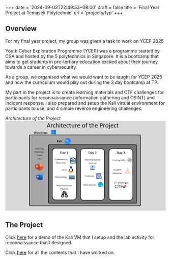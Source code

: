 +++
date = '2024-09-03T22:49:53+08:00'
draft = false
title = 'Final Year Project at Temasek Polytechnic'
url = 'projects/fyp'
+++

## Overview
For my final year project, my group was given a task to work on YCEP 2025

Youth Cyber Exploration Programme (YCEP) was a programme started by CSA and hosted by the 5 polytechnics in Singapore. It is a bootcamp that aims to get students in pre-tertiary education excited about their journey towards a career in cybersecurity.

As a group, we organised what we would want to be taught for YCEP 2025 and how the curriculum would play out during the 3 day bootcamp at TP.

My part in the project is to create learning materials and CTF challenges for participants for reconnaissance (information gathering and OSINT) and Incident response. I also prepared and setup the Kali virtual environment for participants to use, and 4 simple reverse engineering challenges.

*Architecture of the Project*
![](./images/architecture.png)

## The Project

Click [here](https://youtu.be/spiA26b6Ff0) for a demo of the Kali VM that I setup and the lab activity for reconnaissance that I designed.

Click [here](https://drive.google.com/drive/folders/1Q-DtNAbLgTR_b3vDK5SC6SiGbyXbOMlM?usp=drive_link) for all the contents that I have worked on.